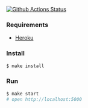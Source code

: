 [![Github Actions Status](https://github.com/hexlet-components/projects-frontend-l4-server/workflows/Node%20CI/badge.svg)](https://github.com/hexlet-components/projects-frontend-l4-server/actions)

### Requirements

* [Heroku](https://hidden-bastion-38575.herokuapp.com/)

### Install

```sh
$ make install
```

### Run

```sh
$ make start
# open http://localhost:5000
```
